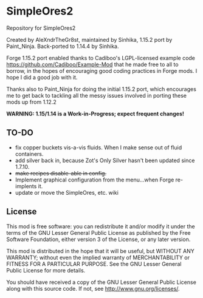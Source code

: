 SimpleOres2
==========

Repository for SimpleOres2

Created by AleXndrTheGr8st, maintained by Sinhika, 1.15.2 port by Paint_Ninja.
Back-ported to 1.14.4 by Sinhika.

Forge 1.15.2 port enabled thanks to Cadiboo's LGPL-licensed example code 
<https://github.com/Cadiboo/Example-Mod> that he made free to all to borrow, 
in the hopes of encouraging good coding practices in
Forge mods. I hope I did a good job with it. 

Thanks also to Paint_Ninja for doing the initial 1.15.2 port, which encourages
me to get back to tackling all the messy issues involved in porting these
mods up from 1.12.2

**WARNING: 1.15/1.14 is a Work-in-Progress; expect frequent changes!**

TO-DO
-----
* fix copper buckets vis-a-vis fluids. When I make sense out of fluid containers.
* add silver back in, because Zot's Only Silver hasn't been updated since 1.7.10.
* <s>make recipes disable-able in config.</s>
* Implement graphical configuration from the menu...when Forge re-implents it.
* update or move the SimpleOres, etc. wiki

License
-------

This mod is free software: you can redistribute it and/or modify it under the
terms of the GNU Lesser General Public License as published by the Free
Software Foundation, either version 3 of the License, or any later version.

This mod is distributed in the hope that it will be useful, but WITHOUT ANY
WARRANTY; without even the implied warranty of MERCHANTABILITY or FITNESS FOR A
PARTICULAR PURPOSE.  See the GNU Lesser General Public License for more
details.

You should have received a copy of the GNU Lesser General Public License along
with this source code.  If not, see <http://www.gnu.org/licenses/>.
